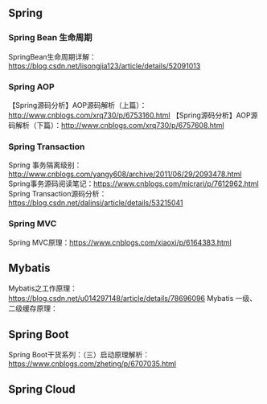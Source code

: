 
## Spring

### Spring Bean 生命周期
SpringBean生命周期详解：https://blog.csdn.net/lisongjia123/article/details/52091013

### Spring AOP
【Spring源码分析】AOP源码解析（上篇）：http://www.cnblogs.com/xrq730/p/6753160.html
【Spring源码分析】AOP源码解析（下篇）：http://www.cnblogs.com/xrq730/p/6757608.html

### Spring Transaction

Spring 事务隔离级别：http://www.cnblogs.com/yangy608/archive/2011/06/29/2093478.html
Spring事务源码阅读笔记：https://www.cnblogs.com/micrari/p/7612962.html
Spring Transaction源码分析：https://blog.csdn.net/dalinsi/article/details/53215041

### Spring MVC
Spring MVC原理：https://www.cnblogs.com/xiaoxi/p/6164383.html

## Mybatis
Mybatis之工作原理：https://blog.csdn.net/u014297148/article/details/78696096
Mybatis 一级、二级缓存原理：

## Spring Boot
Spring Boot干货系列：（三）启动原理解析：https://www.cnblogs.com/zheting/p/6707035.html

## Spring Cloud


